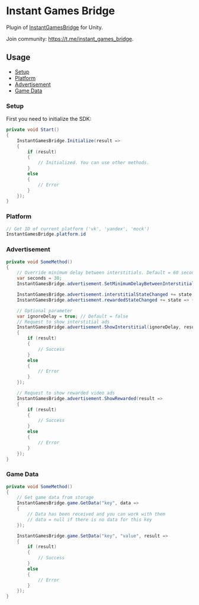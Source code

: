 # Instant Games Bridge
Plugin of [InstantGamesBridge](https://github.com/mewtongames/instant-games-bridge) for Unity.

Join community: https://t.me/instant_games_bridge.

## Usage
+ [Setup](#setup)
+ [Platform](#platform)
+ [Advertisement](#advertisement)
+ [Game Data](#game-data)

### Setup
First you need to initialize the SDK:
```csharp
private void Start()
{
    InstantGamesBridge.Initialize(result =>
    {
        if (result)
        {
            // Initialized. You can use other methods.
        }
        else
        {
            // Error
        }
    });
}
```
### Platform
```csharp
// Get ID of current platform ('vk', 'yandex', 'mock')
InstantGamesBridge.platform.id
```

### Advertisement
```csharp
private void SomeMethod()
{
    // Override minimum delay between interstitials. Default = 60 seconds.
    var seconds = 30;
    InstantGamesBridge.advertisement.SetMinimumDelayBetweenInterstitial(seconds);

    InstantGamesBridge.advertisement.interstitialStateChanged += state => { Debug.Log($"Interstitial state: {state}"); };
    InstantGamesBridge.advertisement.rewardedStateChanged += state => { Debug.Log($"Rewarded state: {state}"); };

    // Optional parameter
    var ignoreDelay = true; // Default = false
    // Request to show interstitial ads
    InstantGamesBridge.advertisement.ShowInterstitial(ignoreDelay, result =>
    {
        if (result)
        {
            // Success
        }
        else
        {
            // Error
        }
    });

    // Request to show rewarded video ads
    InstantGamesBridge.advertisement.ShowRewarded(result =>
    {
        if (result)
        {
            // Success
        }
        else
        {
            // Error
        }
    });
}
```
### Game Data
```csharp
private void SomeMethod()
{
    // Get game data from storage
    InstantGamesBridge.game.GetData("key", data =>
    {
        // Data has been received and you can work with them
        // data = null if there is no data for this key
    });

    InstantGamesBridge.game.SetData("key", "value", result =>
    {
        if (result)
        {
            // Success
        }
        else
        {
            // Error
        }
    });
}
```
